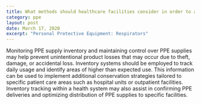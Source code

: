 ```yaml
---
title: What methods should healthcare facilities consider in order to avoid unintentional loss of PPE during COVID-19?
category: ppe
layout: post
date: March 17, 2020
excerpt: "Personal Protective Equipment: Respirators"
---
```


Monitoring PPE supply inventory and maintaining control over PPE supplies may help prevent unintentional product losses that may occur due to theft, damage, or accidental loss. Inventory systems should be employed to track daily usage and identify areas of higher than expected use.  This information can be used to implement additional conservation strategies tailored to specific patient care areas such as hospital units or outpatient facilities.  Inventory tracking within a health system may also assist in confirming PPE deliveries and optimizing distribution of PPE supplies to specific facilities.